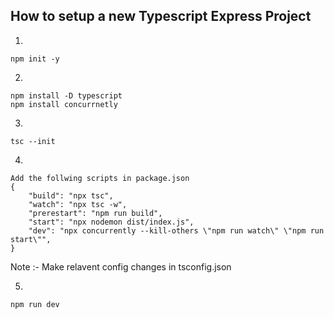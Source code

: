 ## How to setup a new Typescript Express Project
1. 
```
npm init -y
```

2. 
```
npm install -D typescript
npm install concurrnetly
```

3. 
```
tsc --init
```

4. 
```
Add the follwing scripts in package.json 
{
    "build": "npx tsc",
    "watch": "npx tsc -w",
    "prerestart": "npm run build",
    "start": "npx nodemon dist/index.js",
    "dev": "npx concurrently --kill-others \"npm run watch\" \"npm run start\"",
} 
```
Note :- Make relavent config changes in tsconfig.json

5. 
```
npm run dev
```